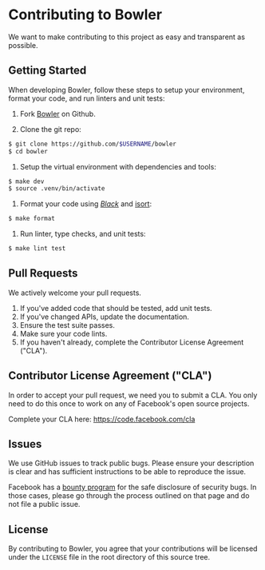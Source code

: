 # Contributing to Bowler

We want to make contributing to this project as easy and transparent as
possible.

## Getting Started

When developing Bowler, follow these steps to setup your environment,
format your code, and run linters and unit  tests:

1. Fork [Bowler][] on Github.

1. Clone the git repo:
```bash
$ git clone https://github.com/$USERNAME/bowler
$ cd bowler
```

1. Setup the virtual environment with dependencies and tools:
```bash
$ make dev
$ source .venv/bin/activate
```

1. Format your code using [*Black*](https://github.com/ambv/black) and
  [isort](https://pypi.org/project/isort/):
```bash
$ make format
```

1. Run linter, type checks, and unit tests:
```bash
$ make lint test
```

## Pull Requests

We actively welcome your pull requests.

1. If you've added code that should be tested, add unit tests.
1. If you've changed APIs, update the documentation.
1. Ensure the test suite passes.
1. Make sure your code lints.
1. If you haven't already, complete the Contributor License Agreement ("CLA").

## Contributor License Agreement ("CLA")

In order to accept your pull request, we need you to submit a CLA. You only need
to do this once to work on any of Facebook's open source projects.

Complete your CLA here: <https://code.facebook.com/cla>

## Issues

We use GitHub issues to track public bugs. Please ensure your description is
clear and has sufficient instructions to be able to reproduce the issue.

Facebook has a [bounty program](https://www.facebook.com/whitehat/) for the safe
disclosure of security bugs. In those cases, please go through the process
outlined on that page and do not file a public issue.

## License

By contributing to Bowler, you agree that your contributions will be licensed
under the `LICENSE` file in the root directory of this source tree.


[Bowler]: https://github.com/facebookincubator/bowler
